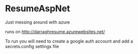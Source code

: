 # ResumeAspNet

Just messing around with azure

runs on http://darraghresume.azurewebsites.net/

To run you will need to create a google auth account and add a secrets.config settings file

<appSettings>
  <add key="GoogleClientId" value="YOUR_ID"/>
  <add key="GoogleClientSecret" value="YOUR_SECRET"/>
</appSettings>
